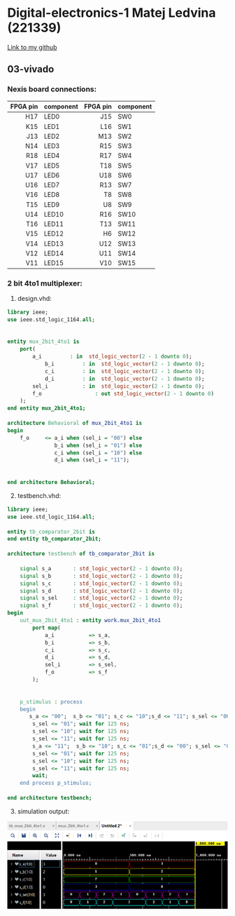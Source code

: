 # Digital-electronics-1 Matej Ledvina (221339)
[Link to my github](https://github.com/Ledvuk/Digital-electronics-1/)
## 03-vivado
### Nexis board connections:

| FPGA pin | component | FPGA pin | component |
| --------:|:--------- | --------:|:--------- |
|H17|LED0|J15|SW0|
|K15|LED1|L16|SW1|
|J13|LED2|M13|SW2|
|N14|LED3|R15|SW3|
|R18|LED4|R17|SW4|
|V17|LED5|T18|SW5|
|U17|LED6|U18|SW6|
|U16|LED7|R13|SW7|
|V16|LED8|T8|SW8|
|T15|LED9|U8|SW9|
|U14|LED10|R16|SW10|
|T16|LED11|T13|SW11|
|V15|LED12|H6|SW12|
|V14|LED13|U12|SW13|
|V12|LED14|U11|SW14|
|V11|LED15|V10|SW15|

### 2 bit 4to1 multiplexer:

1. design.vhd:

```vhdl
library ieee;
use ieee.std_logic_1164.all;


entity mux_2bit_4to1 is
    port(
		a_i			: in  std_logic_vector(2 - 1 downto 0);
        	b_i			: in  std_logic_vector(2 - 1 downto 0);
       		c_i			: in  std_logic_vector(2 - 1 downto 0);
        	d_i			: in  std_logic_vector(2 - 1 downto 0);
 		sel_i			: in  std_logic_vector(2 - 1 downto 0);
 		f_o             	: out std_logic_vector(2 - 1 downto 0)
    );
end entity mux_2bit_4to1;

architecture Behavioral of mux_2bit_4to1 is
begin
	f_o     <= a_i when (sel_i = "00") else
	           b_i when (sel_i = "01") else
	           c_i when (sel_i = "10") else
	           d_i when (sel_i = "11");


end architecture Behavioral;
```

2. testbench.vhd:
```vhdl
library ieee;
use ieee.std_logic_1164.all;

entity tb_comparator_2bit is
end entity tb_comparator_2bit;

architecture testbench of tb_comparator_2bit is

    signal s_a       : std_logic_vector(2 - 1 downto 0);
    signal s_b       : std_logic_vector(2 - 1 downto 0);
    signal s_c       : std_logic_vector(2 - 1 downto 0);
    signal s_d       : std_logic_vector(2 - 1 downto 0);
    signal s_sel     : std_logic_vector(2 - 1 downto 0);
    signal s_f       : std_logic_vector(2 - 1 downto 0);
begin
    uut_mux_2bit_4to1 : entity work.mux_2bit_4to1
        port map(
            a_i           => s_a,
            b_i           => s_b,
            c_i           => s_c,
            d_i           => s_d,
            sel_i         => s_sel,
            f_o           => s_f
        );


    p_stimulus : process
    begin    
       s_a <= "00";  s_b <= "01"; s_c <= "10";s_d <= "11"; s_sel <= "00"; wait for 125 ns;
        s_sel <= "01"; wait for 125 ns;
        s_sel <= "10"; wait for 125 ns;
        s_sel <= "11"; wait for 125 ns;
        s_a <= "11";  s_b <= "10"; s_c <= "01";s_d <= "00"; s_sel <= "00"; wait for 125 ns;
        s_sel <= "01"; wait for 125 ns;
        s_sel <= "10"; wait for 125 ns;
        s_sel <= "11"; wait for 125 ns;
        wait;
    end process p_stimulus;

end architecture testbench;
```

3. simulation output:

![alt text](https://github.com/Ledvuk/Digital-electronics-1/blob/main/Labs/03-vivado/sim1.png)

